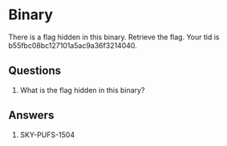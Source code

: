 # Binary
There is a flag hidden in this binary. Retrieve the flag. Your tid is b55fbc08bc127101a5ac9a36f3214040.

## Questions
1. What is the flag hidden in this binary?

## Answers
1. SKY-PUFS-1504
